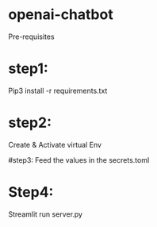 # openai-chatbot

Pre-requisites 

# step1:
Pip3 install -r requirements.txt

# step2:
Create & Activate virtual Env

#step3:
Feed the values in the secrets.toml

# Step4:
Streamlit run server.py
